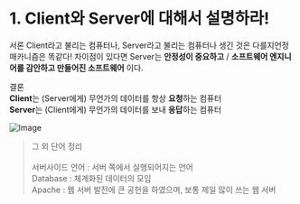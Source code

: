 # 1. Client와 Server에 대해서 설명하라!

서론
Client라고 불리는 컴퓨터나, Server라고 불리는 컴퓨터나 생긴 것은 다를지언정 매카니즘은 똑같다!
차이점이 있다면 Server는 **안정성이 중요하고** / **소프트웨어 엔지니어를 감안하고 만들어진 소프트웨어** 이다. 


결론<br>
**Client**는 (Server에게) 무언가의 데이터를 항상 **요청**하는 컴퓨터<br>
**Server**는 (Client에게) 무언가의 데이터를 보내 **응답**하는 컴퓨터


![Image](https://github.com/ridickle7/yapp_11th_node.js_study/blob/7_LeeSangWoo/00_Reference/node.js/checkList1/Client%E1%84%8B%E1%85%AA%20Server.png)


> 그 외 단어 정리 <br><br>
> 서버사이드 언어 : 서버 쪽에서 실행되어지는 언어 <br>
> Database    : 체계화된 데이터의 모임 <br>
> Apache      : 웹 서버 발전에 큰 공헌을 하였으며, 보통 제일 많이 쓰는 웹 서버<br>
